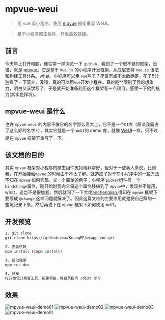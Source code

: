 # mpvue-weui

> 用 vue 写小程序，使用 [mpvue](https://github.com/Meituan-Dianping/mpvue) 框架重写 WeUI。

> 基于小程序原生组件，开发高效快捷。

## 前言

今天早上打开电脑，像往常一样浏览一下 `github`，看到了一个很不错的框架，没错，就是 [mpvue](https://github.com/Meituan-Dianping/mpvue)。它是基于 `Vue.js` 的小程序开发框架，从底层支持 `Vue.js` 语法和构建工具体系。what，小程序可以用 `vue`写了？简直有点不太敢确定，花了[5分钟](http://mpvue.com/mpvue/quickstart/)看了一下简介，没错，真的可以用`vue`开发小程序。真的是**限制了我的想象力，明白又该学写了，于是就开始准备利用这个框架写一点项目，感受一下他的魅力(其实是踩坑)。


## mpvue-weui 是什么

也许 `mpvue-weui` 的内容不像它的名字那么高大上，它不是一个`UI`库（原谅我霸占了这么好的名字:zap:），其实它就是一个 `WeUI`的 demo 库，就像 [WeUI](https://weui.io/)一样，只不过是在 `mpvue` 框架下重写了一下。


## 该文档的目的

其实 `mpvue` 框架对小程序的原生组件支持地非常好，但对于一些新人来说，比如我，在开始接触`mpvue` 的时候由于不太了解。就造成了对于在小程序中的一些方法不知在 `mpvue` 如何实现。举一个简单的例子：小程序 `picker`组件有一个`bindchange`属性，刚开始时我完全将这个属性移植到了 `mpvue`中，发现并不能用，what，这岂不是很尴尬。然后就问了一下大佬[anchengjian](https://github.com/anchengjian),得知在 `mpvue` 框架下要写成 `@change`,这样问题就解决了。因此这篇文档的主要作用就是将自己踩的一些坑记录下来，然后再说下在 `mpvue` 框架下如何使用 `WeUI`。


## 开发预览

``` bash
1. git clone
git clone https://github.com/KuangPF/wxapp-vue.git

2. 安装依赖
npm install (cnpm install)

3. 启动程序
npm run dev

4. 预览
打开微信开发者工具，新建项目，将目录指向 /dist 即可

```
## 效果

![mpvue-weui-demo01](_img/mpvue-weui-demo01.png)
![mpvue-weui-demo02](_img/mpvue-weui-demo02.png)
![mpvue-weui-demo03](_img/mpvue-weui-demo03.png)
![mpvue-weui-demo01](_img/mpvue-weui-demo04.png)


